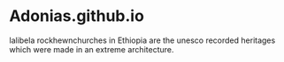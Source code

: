 # Adonias.github.io
lalibela rockhewnchurches in Ethiopia are the unesco recorded heritages which were made in an extreme architecture.

